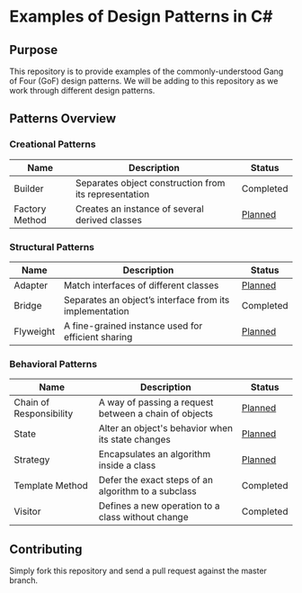 # Examples of Design Patterns in C#

## Purpose
This repository is to provide examples of the commonly-understood Gang of Four (GoF) design patterns.
We will be adding to this repository as we work through different design patterns.

## Patterns Overview

### Creational Patterns
Name|Description|Status
-|-|-
Builder|Separates object construction from its representation|Completed
Factory Method|Creates an instance of several derived classes|[Planned](https://github.com/ssiko/design-pattern-examples/issues/5)
  
### Structural Patterns
Name|Description|Status
-|-|-
Adapter|Match interfaces of different classes|[Planned](https://github.com/ssiko/design-pattern-examples/issues/6)
Bridge|Separates an object’s interface from its implementation|Completed
Flyweight|A fine-grained instance used for efficient sharing|[Planned](https://github.com/ssiko/design-pattern-examples/issues/7)
  
### Behavioral Patterns
Name|Description|Status
-|-|-
Chain of Responsibility|A way of passing a request between a chain of objects|[Planned](https://github.com/ssiko/design-pattern-examples/issues/8)
State|Alter an object's behavior when its state changes|[Planned](https://github.com/ssiko/design-pattern-examples/issues/9)
Strategy|Encapsulates an algorithm inside a class|[Planned](https://github.com/ssiko/design-pattern-examples/issues/10)
Template Method|Defer the exact steps of an algorithm to a subclass|Completed
Visitor|Defines a new operation to a class without change|Completed

## Contributing
Simply fork this repository and send a pull request against the master branch.
